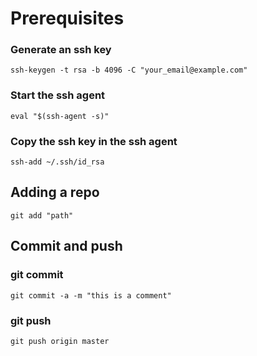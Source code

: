 # Prerequisites

### Generate an ssh key
```
ssh-keygen -t rsa -b 4096 -C "your_email@example.com"
```

### Start the ssh agent
```
eval "$(ssh-agent -s)"
```

### Copy the ssh key in the ssh agent
```
ssh-add ~/.ssh/id_rsa
```

## Adding a repo
```
git add "path"
```

## Commit and push

### git commit
```
git commit -a -m "this is a comment"
```

### git push
```
git push origin master
```
